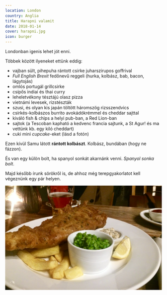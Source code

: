 ```yaml
---
location: London
country: Anglia
title: Harapni valamit
date: 2018-01-14
cover: harapni.jpg
icon: burger
---
```


Londonban igenis lehet jót enni.

Többek között ilyeneket ettünk eddig:

- vajban sült, pihepuha rántott csirke juharszirupos goffrival
- _Full English Brexit_ fedőnevű reggeli (hurka, kolbász, bab, bacon, lágytojás)
- omlós portugál grillcsirke
- csípős indiai és thai curry
- leheletvékony tésztájú olasz pizza
- vietnámi levesek, rizstészták
- szusi, és olyan kis japán töltött háromszög rizsszendvics
- csirkés-kolbászos burrito avokádókrémmel és cheddar sajttal
- kiváló fish & chips a helyi pub-ban, a Red Lion-ban  
- sajtok (a Tescoban kapható a kedvenc francia sajtunk, a St Agur! és ma vettünk kb. egy kiló cheddart)
- cuki mini _cupcake_-eket (lásd a fotón)

Ezen kívül Samu látott __rántott kolbászt__. Kolbász, bundában (hogy ne fázzon).

És van egy külön bolt, ha spanyol sonkát akarnánk venni. _Spanyol sonka bolt_.

Majd később írunk sörökről is, de ahhoz még terepgyakorlatot kell végeznünk egy pár helyen.

![fish and chips](../../img/hal.jpg)
